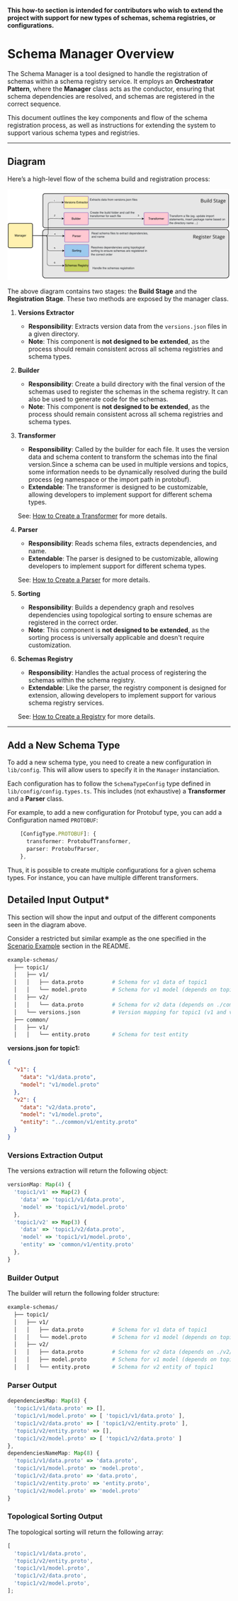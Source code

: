 
**This how-to section is intended for contributors who wish to extend the project with support for new types of schemas, schema registries, or configurations.**

# Schema Manager Overview

The Schema Manager is a tool designed to handle the registration of schemas within a schema registry service. It employs an **Orchestrator Pattern**, where the **Manager** class acts as the conductor, ensuring that schema dependencies are resolved, and schemas are registered in the correct sequence.

This document outlines the key components and flow of the schema registration process, as well as instructions for extending the system to support various schema types and registries.

---

## **Diagram**

Here’s a high-level flow of the schema build and registration process:

![Schema Manager Diagram](assets/overview-diagram.png)

The above diagram contains two stages: the **Build Stage** and the **Registration Stage**. These two methods are exposed by the manager class.

1. **Versions Extractor**

   - **Responsibility**: Extracts version data from the `versions.json` files in a given directory.
   - **Note**: This component is **not designed to be extended**, as the process should remain consistent across all schema registries and schema types.

2. **Builder**

   - **Responsibility**: Create a build directory with the final version of the schemas used to register the schemas in the schema registry. It can also be used to generate code for the schemas.
   - **Note**: This component is **not designed to be extended**, as the process should remain consistent across all schema registries and schema types.

3. **Transformer**

   - **Responsibility**: Called by the builder for each file. It uses the version data and schema content to transform the schemas into the final version.Since a schema can be used in multiple versions and topics, some information needs to be dynamically resolved during the build process (eg namespace or the import path in protobuf).
   - **Extendable**: The transformer is designed to be customizable, allowing developers to implement support for different schema types.

   See: [How to Create a Transformer](create-transformer.md) for more details.

4. **Parser**

   - **Responsibility**: Reads schema files, extracts dependencies, and name.
   - **Extendable**: The parser is designed to be customizable, allowing developers to implement support for different schema types.

   See: [How to Create a Parser](create-parser.md) for more details.

5. **Sorting**

   - **Responsibility**: Builds a dependency graph and resolves dependencies using topological sorting to ensure schemas are registered in the correct order.
   - **Note**: This component is **not designed to be extended**, as the sorting process is universally applicable and doesn't require customization.

6. **Schemas Registry**

   - **Responsibility**: Handles the actual process of registering the schemas within the schema registry.
   - **Extendable**: Like the parser, the registry component is designed for extension, allowing developers to implement support for various schema registry services.

   See: [How to Create a Registry](create-registry.md) for more details.

---

## **Add a New Schema Type**

To add a new schema type, you need to create a new configuration in `lib/config`. This will allow users to specify it in the `Manager` instanciation.

Each configuration has to follow the `SchemaTypeConfig` type defined in `lib/config/config.types.ts`. This includes (not exhaustive) a **Transformer** and a **Parser** class.

For example, to add a new configuration for Protobuf type, you can add a Configuration named `PROTOBUF`:

```typescript
    [ConfigType.PROTOBUF]: {
      transformer: ProtobufTransformer,
      parser: ProtobufParser,
    },
```

Thus, it is possible to create multiple configurations for a given schema types. For instance, you can have multiple different transformers.

## **Detailed Input Output\***

This section will show the input and output of the different components seen in the diagram above.

Consider a restricted but similar example as the one specified in the [Scenario Example](../README.md#scenario-example) section in the README.

```bash
example-schemas/
  ├── topic1/
  │   ├── v1/
  │   │   ├── data.proto         # Schema for v1 data of topic1
  │   │   └── model.proto        # Schema for v1 model (depends on topic1/v1/data.proto)
  │   ├── v2/
  │   │   └── data.proto         # Schema for v2 data (depends on ./common/v1/entity.proto)
  │   └── versions.json          # Version mapping for topic1 (v1 and v2)
  ├── common/
  │   ├── v1/
  │   │   └── entity.proto       # Schema for test entity
```

**versions.json for topic1:**

```json
{
  "v1": {
    "data": "v1/data.proto",
    "model": "v1/model.proto"
  },
  "v2": {
    "data": "v2/data.proto",
    "model": "v1/model.proto",
    "entity": "../common/v1/entity.proto"
  }
}
```

### Versions Extraction Output

The versions extraction will return the following object:

```typescript
versionMap: Map(4) {
  'topic1/v1' => Map(2) {
    'data' => 'topic1/v1/data.proto',
    'model' => 'topic1/v1/model.proto'
  },
  'topic1/v2' => Map(3) {
    'data' => 'topic1/v2/data.proto',
    'model' => 'topic1/v1/model.proto',
    'entity' => 'common/v1/entity.proto'
  },
}
```

### Builder Output

The builder will return the following folder structure:

```bash
example-schemas/
  ├── topic1/
  │   ├── v1/
  │   │   ├── data.proto         # Schema for v1 data of topic1
  │   │   └── model.proto        # Schema for v1 model (depends on topic1/v1/data.proto)
  │   ├── v2/
  │   │   ├── data.proto         # Schema for v2 data (depends on ./v2/v1/entity.proto)
  │   │   ├── model.proto        # Schema for v1 model (depends on topic1/v1/data.proto)
  │   │   └── entity.proto       # Schema for v2 entity of topic1
```

### Parser Output

```typescript
dependenciesMap: Map(8) {
  'topic1/v1/data.proto' => [],
  'topic1/v1/model.proto' => [ 'topic1/v1/data.proto' ],
  'topic1/v2/data.proto' => [ 'topic1/v2/entity.proto' ],
  'topic1/v2/entity.proto' => [],
  'topic1/v2/model.proto' => [ 'topic1/v2/data.proto' ]
},
dependenciesNameMap: Map(8) {
  'topic1/v1/data.proto' => 'data.proto',
  'topic1/v1/model.proto' => 'model.proto',
  'topic1/v2/data.proto' => 'data.proto',
  'topic1/v2/entity.proto' => 'entity.proto',
  'topic1/v2/model.proto' => 'model.proto'
}
```

### Topological Sorting Output

The topological sorting will return the following array:

```typescript
[
  'topic1/v1/data.proto',
  'topic1/v2/entity.proto',
  'topic1/v1/model.proto',
  'topic1/v2/data.proto',
  'topic1/v2/model.proto',
];
```
